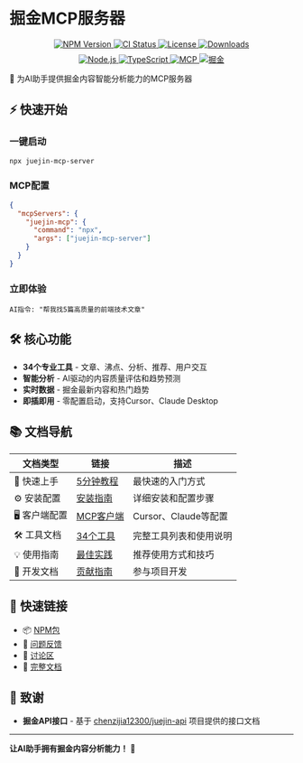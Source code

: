 # 掘金MCP服务器

<div align="center">

<!-- 核心信息徽章 -->
<div style="margin-bottom: 8px;">
  <a href="https://www.npmjs.com/package/juejin-mcp-server">
    <img src="https://img.shields.io/npm/v/juejin-mcp-server?style=flat-square&logo=npm&color=cb3837" alt="NPM Version" />
  </a>
  <a href="https://github.com/h7ml/juejin-mcp-server/actions">
    <img src="https://img.shields.io/github/actions/workflow/status/h7ml/juejin-mcp-server/ci.yml?style=flat-square&logo=github&label=CI" alt="CI Status" />
  </a>
  <a href="https://github.com/h7ml/juejin-mcp-server/blob/main/LICENSE">
    <img src="https://img.shields.io/npm/l/juejin-mcp-server?style=flat-square&color=green" alt="License" />
  </a>
  <a href="https://www.npmjs.com/package/juejin-mcp-server">
    <img src="https://img.shields.io/npm/dm/juejin-mcp-server?style=flat-square&logo=npm&color=blue" alt="Downloads" />
  </a>
</div>

<!-- 技术栈徽章 -->
<div>
  <a href="https://nodejs.org/">
    <img src="https://img.shields.io/node/v/juejin-mcp-server?style=flat-square&logo=node.js&color=339933" alt="Node.js" />
  </a>
  <a href="https://www.typescriptlang.org/">
    <img src="https://img.shields.io/badge/TypeScript-5.0+-blue?style=flat-square&logo=typescript" alt="TypeScript" />
  </a>
  <a href="https://modelcontextprotocol.io/">
    <img src="https://img.shields.io/badge/MCP-1.1.0-purple?style=flat-square&logo=data:image/svg+xml;base64,PHN2ZyB3aWR0aD0iMjQiIGhlaWdodD0iMjQiIHZpZXdCb3g9IjAgMCAyNCAyNCIgZmlsbD0ibm9uZSIgeG1sbnM9Imh0dHA6Ly93d3cudzMub3JnLzIwMDAvc3ZnIj4KPHBhdGggZD0iTTEyIDJMMTMuMDkgOC4yNkwyMCA5TDEzLjA5IDE1Ljc0TDEyIDIyTDEwLjkxIDE1Ljc0TDQgOUwxMC45MSA4LjI2TDEyIDJaIiBmaWxsPSJ3aGl0ZSIvPgo8L3N2Zz4K" alt="MCP" />
  </a>
  <a href="https://juejin.cn/">
    <img src="https://img.shields.io/badge/掘金-API-1e80ff?style=flat-square&logo=data:image/svg+xml;base64,PHN2ZyB3aWR0aD0iMjQiIGhlaWdodD0iMjQiIHZpZXdCb3g9IjAgMCAyNCAyNCIgZmlsbD0ibm9uZSIgeG1sbnM9Imh0dHA6Ly93d3cudzMub3JnLzIwMDAvc3ZnIj4KPHBhdGggZD0iTTEyIDJMMTMuMDkgOC4yNkwyMCA5TDEzLjA5IDE1Ljc0TDEyIDIyTDEwLjkxIDE1Ljc0TDQgOUwxMC45MSA4LjI2TDEyIDJaIiBmaWxsPSJ3aGl0ZSIvPgo8L3N2Zz4K" alt="掘金" />
  </a>
</div>

</div>

🚀 为AI助手提供掘金内容智能分析能力的MCP服务器

## ⚡ 快速开始

### 一键启动

```bash
npx juejin-mcp-server
```

### MCP配置

```json
{
  "mcpServers": {
    "juejin-mcp": {
      "command": "npx",
      "args": ["juejin-mcp-server"]
    }
  }
}
```

### 立即体验

```text
AI指令: "帮我找5篇高质量的前端技术文章"
```

## 🛠️ 核心功能

- **34个专业工具** - 文章、沸点、分析、推荐、用户交互
- **智能分析** - AI驱动的内容质量评估和趋势预测
- **实时数据** - 掘金最新内容和热门趋势
- **即插即用** - 零配置启动，支持Cursor、Claude Desktop

## 📚 文档导航

| 文档类型      | 链接                                                                                         | 描述                   |
| ------------- | -------------------------------------------------------------------------------------------- | ---------------------- |
| 🚀 快速上手   | [5分钟教程](https://github.com/h7ml/juejin-mcp-server/blob/main/docs/quick-start.md)         | 最快速的入门方式       |
| ⚙️ 安装配置   | [安装指南](https://github.com/h7ml/juejin-mcp-server/blob/main/docs/installation.md)         | 详细安装和配置步骤     |
| 🖥️ 客户端配置 | [MCP客户端](https://github.com/h7ml/juejin-mcp-server/blob/main/docs/mcp-clients.md)         | Cursor、Claude等配置   |
| 🛠️ 工具文档   | [34个工具](https://github.com/h7ml/juejin-mcp-server/blob/main/docs/tools/README.md)         | 完整工具列表和使用说明 |
| 💡 使用指南   | [最佳实践](https://github.com/h7ml/juejin-mcp-server/blob/main/docs/usage/best-practices.md) | 推荐使用方式和技巧     |
| 🔧 开发文档   | [贡献指南](https://github.com/h7ml/juejin-mcp-server/blob/main/CONTRIBUTING.md)              | 参与项目开发           |

## 🔗 快速链接

- 📦 [NPM包](https://www.npmjs.com/package/juejin-mcp-server)
- 🐛 [问题反馈](https://github.com/h7ml/juejin-mcp-server/issues)
- 💬 [讨论区](https://github.com/h7ml/juejin-mcp-server/discussions)
- 📖 [完整文档](https://github.com/h7ml/juejin-mcp-server/blob/main/docs/README.md)

## 🙏 致谢

- **掘金API接口** - 基于 [chenzijia12300/juejin-api](https://github.com/chenzijia12300/juejin-api) 项目提供的接口文档

---

**让AI助手拥有掘金内容分析能力！** 🚀
